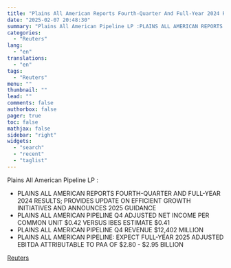 ```yaml
---
title: "Plains All American Reports Fourth-Quarter And Full-Year 2024 Results Provides Update On Efficient Growth Initiatives And Announces 2025 Guidance"
date: "2025-02-07 20:48:30"
summary: "Plains All American Pipeline LP :PLAINS ALL AMERICAN REPORTS FOURTH-QUARTER AND FULL-YEAR 2024 RESULTS; PROVIDES UPDATE ON EFFICIENT GROWTH INITIATIVES AND ANNOUNCES 2025 GUIDANCEPLAINS ALL AMERICAN PIPELINE Q4 ADJUSTED NET INCOME PER COMMON UNIT $0.42 VERSUS IBES ESTIMATE $0.41PLAINS ALL AMERICAN PIPELINE Q4 REVENUE $12,402 MILLIONPLAINS ALL AMERICAN PIPELINE: EXPECT..."
categories:
  - "Reuters"
lang:
  - "en"
translations:
  - "en"
tags:
  - "Reuters"
menu: ""
thumbnail: ""
lead: ""
comments: false
authorbox: false
pager: true
toc: false
mathjax: false
sidebar: "right"
widgets:
  - "search"
  - "recent"
  - "taglist"
---
```


Plains All American Pipeline LP :

* PLAINS ALL AMERICAN REPORTS FOURTH-QUARTER AND FULL-YEAR 2024 RESULTS; PROVIDES UPDATE ON EFFICIENT GROWTH INITIATIVES AND ANNOUNCES 2025 GUIDANCE
* PLAINS ALL AMERICAN PIPELINE Q4 ADJUSTED NET INCOME PER COMMON UNIT $0.42 VERSUS IBES ESTIMATE $0.41
* PLAINS ALL AMERICAN PIPELINE Q4 REVENUE $12,402 MILLION
* PLAINS ALL AMERICAN PIPELINE: EXPECT FULL-YEAR 2025 ADJUSTED EBITDA ATTRIBUTABLE TO PAA OF $2.80 - $2.95 BILLION

[Reuters](https://www.tradingview.com/news/reuters.com,2025:newsml_TUA6YRWVK:0-plains-all-american-reports-fourth-quarter-and-full-year-2024-results-provides-update-on-efficient-growth-initiatives-and-announces-2025-guidance/)
